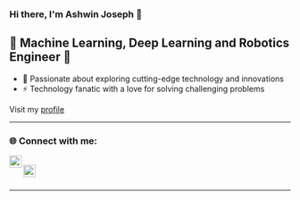 ### Hi there, I'm Ashwin Joseph 👋

## 🌟 Machine Learning, Deep Learning and Robotics Engineer 🚀

- 🔭 Passionate about exploring cutting-edge technology and innovations  
- ⚡ Technology fanatic with a love for solving challenging problems  

Visit my [profile](https://ashwinjosephk.github.io/profile/)

---

### 🌐 Connect with me:

[<img align="left" alt="Ashwin Joseph | LinkedIn" width="22px" src="https://raw.githubusercontent.com/danielcranney/readme-generator/main/public/icons/socials/linkedin.svg" />][linkedin]  
[<img align="left" alt="Ashwin Joseph | Instagram" width="22px" src="https://raw.githubusercontent.com/danielcranney/readme-generator/main/public/icons/socials/instagram.svg" />][instagram]  

<br />


---

[profile]: https://ashwinjosephk.github.io/profile/  
[instagram]: https://instagram.com/ashwinjosephk  
[linkedin]: https://www.linkedin.com/in/ashwinjoseph/
